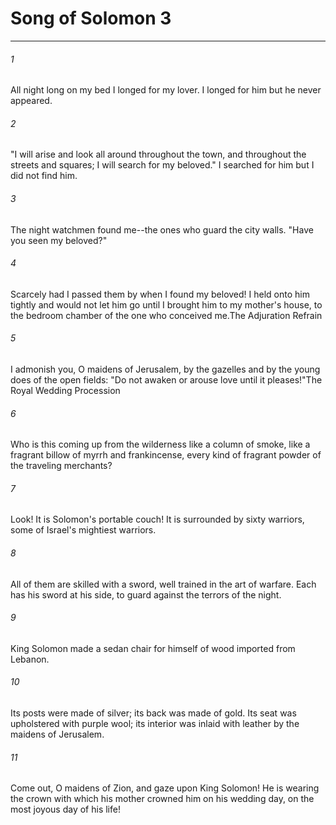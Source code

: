# Song of Solomon 3
***



###### 1 
All night long on my bed I longed for my lover. I longed for him but he never appeared. 

###### 2 
"I will arise and look all around throughout the town, and throughout the streets and squares; I will search for my beloved." I searched for him but I did not find him. 

###### 3 
The night watchmen found me--the ones who guard the city walls. "Have you seen my beloved?" 

###### 4 
Scarcely had I passed them by when I found my beloved! I held onto him tightly and would not let him go until I brought him to my mother's house, to the bedroom chamber of the one who conceived me.The Adjuration Refrain 

###### 5 
I admonish you, O maidens of Jerusalem, by the gazelles and by the young does of the open fields: "Do not awaken or arouse love until it pleases!"The Royal Wedding Procession 

###### 6 
Who is this coming up from the wilderness like a column of smoke, like a fragrant billow of myrrh and frankincense, every kind of fragrant powder of the traveling merchants? 

###### 7 
Look! It is Solomon's portable couch! It is surrounded by sixty warriors, some of Israel's mightiest warriors. 

###### 8 
All of them are skilled with a sword, well trained in the art of warfare. Each has his sword at his side, to guard against the terrors of the night. 

###### 9 
King Solomon made a sedan chair for himself of wood imported from Lebanon. 

###### 10 
Its posts were made of silver; its back was made of gold. Its seat was upholstered with purple wool; its interior was inlaid with leather by the maidens of Jerusalem. 

###### 11 
Come out, O maidens of Zion, and gaze upon King Solomon! He is wearing the crown with which his mother crowned him on his wedding day, on the most joyous day of his life!
